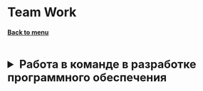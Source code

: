 <h1>Team Work</h1> 
<h4> 

[Back to menu](../Menu.md)

</h4>


[//]: # (Работа в команде в разработке программного обеспечения)
<br>
<details>
    <summary style="font-size: 25px;">
        <b>
            Работа в команде в разработке программного обеспечения
        </b>
    </summary>
<br>

Уже давно установлена взаимосвязь между различными аспектами
качества командной работы и результативностью команды

Для описания вводится термин Teamwork quality (TWQ)

TWQ состоит из:
- Коммуникация  - Частота, формализация и открытость обмена информацией.
- Координация   - Общее понимание при работе над параллельными подзадачами
  и соглашение об общих структурах, графиках, бюджетах и результатах.
- Баланс членского вклада.
    - Способность полностью использовать опыт членов команды.
      Вклады должны отражать конкретные знания и опыт члена команды.
- Взаимная поддержка
    - Способность и готовность членов команды помогать и поддерживать
      друг друга в выполнении их задач.
- Усилие        - Способность и готовность членов команды распределять рабочую
  нагрузку и ставить задачи группы выше других обязательств.
- Сплоченность  - Мотивация членов команды поддерживать команду и признавать,
  что командные цели важнее индивидуальных.

</details>